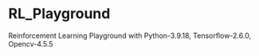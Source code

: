 # RL_Playground
Reinforcement Learning Playground with Python-3.9.18, Tensorflow-2.6.0, Opencv-4.5.5
